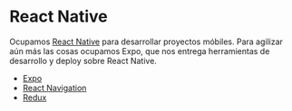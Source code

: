 # React Native

Ocupamos [React Native](https://reactnative.dev/) para desarrollar proyectos móbiles. Para agilizar aún más las cosas ocupamos Expo, que nos entrega herramientas de desarrollo y deploy sobre React Native.

* [Expo](expo.md)
* [React Navigation](react-navigation.md)
* [Redux](redux.md)
